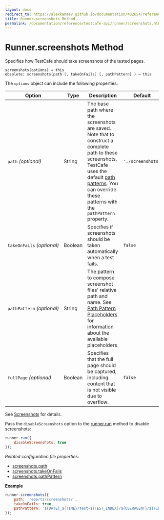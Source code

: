 ```yaml
---
layout: docs
redirect_to: https://alexkamaev.github.io/documentation/402654/reference/testcafe-api/runner/screenshots
title: Runner.screenshots Method
permalink: /documentation/reference/testcafe-api/runner/screenshots.html
---
```

# Runner.screenshots Method

Specifies how TestCafe should take screenshots of the tested pages.

```text
screenshots(options) → this
obsolete: screenshots(path [, takeOnFails] [, pathPattern] ) → this
```

The `options` object can include the following properties:

Option           | Type    | Description                                                                   | Default
-------------------------- | ------- | ----------------------------------------------------------------------------- | -------
`path`&#160;*(optional)*   | String  | The base path where the screenshots are saved. Note that to construct a complete path to these screenshots, TestCafe uses the default [path patterns](../../../guides/advanced-guides/screenshots-and-videos.md#default-path-pattern). You can override these patterns with the `pathPattern` property. | `'./screenshots'`
`takeOnFails`&#160;*(optional)* | Boolean | Specifies if screenshots should be taken automatically when a test fails. | `false`
`pathPattern`&#160;*(optional)* | String | The pattern to compose screenshot files' relative path and name. See [Path Pattern Placeholders](../../../guides/advanced-guides/screenshots-and-videos.md#path-pattern-placeholders) for information about the available placeholders.
`fullPage`&#160;*(optional)*    | Boolean | Specifies that the full page should be captured, including content that is not visible due to overflow. | `false`

See [Screenshots](../../../guides/advanced-guides/screenshots-and-videos.md#screenshots) for details.

Pass the `disableScreenshots` option to the [runner.run](run.md) method to disable screenshots:

```js
runner.run({
    disableScreenshots: true
});
```

*Related configuration file properties*:

* [screenshots.path](../../configuration-file.md#screenshotspath)
* [screenshots.takeOnFails](../../configuration-file.md#screenshotstakeonfails)
* [screenshots.pathPattern](../../configuration-file.md#screenshotspathpattern)

**Example**

```js
runner.screenshots({
    path: 'reports/screenshots/',
    takeOnFails: true,
    pathPattern: '${DATE}_${TIME}/test-${TEST_INDEX}/${USERAGENT}/${FILE_INDEX}.png'
});
```
